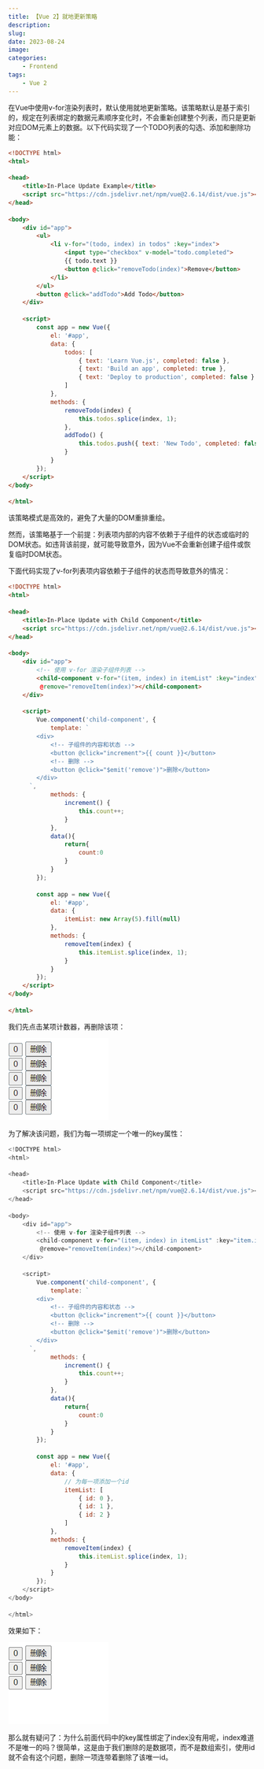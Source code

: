 ```yaml
---
title: 【Vue 2】就地更新策略
description: 
slug: 
date: 2023-08-24
image: 
categories:
    - Frontend
tags:
    - Vue 2
---
```

在Vue中使用v-for渲染列表时，默认使用就地更新策略。该策略默认是基于索引的，规定在列表绑定的数据元素顺序变化时，不会重新创建整个列表，而只是更新对应DOM元素上的数据。以下代码实现了一个TODO列表的勾选、添加和删除功能：

```html
<!DOCTYPE html>
<html>

<head>
    <title>In-Place Update Example</title>
    <script src="https://cdn.jsdelivr.net/npm/vue@2.6.14/dist/vue.js"></script>
</head>

<body>
    <div id="app">
        <ul>
            <li v-for="(todo, index) in todos" :key="index">
                <input type="checkbox" v-model="todo.completed">
                {{ todo.text }}
                <button @click="removeTodo(index)">Remove</button>
            </li>
        </ul>
        <button @click="addTodo">Add Todo</button>
    </div>

    <script>
        const app = new Vue({
            el: '#app',
            data: {
                todos: [
                    { text: 'Learn Vue.js', completed: false },
                    { text: 'Build an app', completed: true },
                    { text: 'Deploy to production', completed: false }
                ]
            },
            methods: {
                removeTodo(index) {
                    this.todos.splice(index, 1);
                },
                addTodo() {
                    this.todos.push({ text: 'New Todo', completed: false });
                }
            }
        });
    </script>
</body>

</html>
```

该策略模式是高效的，避免了大量的DOM重排重绘。

然而，该策略基于一个前提：列表项内部的内容不依赖于子组件的状态或临时的DOM状态。如违背该前提，就可能导致意外，因为Vue不会重新创建子组件或恢复临时DOM状态。

下面代码实现了v-for列表项内容依赖于子组件的状态而导致意外的情况：

```html
<!DOCTYPE html>
<html>

<head>
    <title>In-Place Update with Child Component</title>
    <script src="https://cdn.jsdelivr.net/npm/vue@2.6.14/dist/vue.js"></script>
</head>

<body>
    <div id="app">
        <!-- 使用 v-for 渲染子组件列表 -->
        <child-component v-for="(item, index) in itemList" :key="index"
         @remove="removeItem(index)"></child-component>
    </div>

    <script>
        Vue.component('child-component', {
            template: `
        <div>
            <!-- 子组件的内容和状态 -->
            <button @click="increment">{{ count }}</button>
            <!-- 删除 -->
            <button @click="$emit('remove')">删除</button>
        </div>
      `,
            methods: {
                increment() {
                    this.count++;
                }
            },
            data(){
                return{
                    count:0
                }
            }
        });

        const app = new Vue({
            el: '#app',
            data: {
                itemList: new Array(5).fill(null)
            },
            methods: {
                removeItem(index) {
                    this.itemList.splice(index, 1);
                }
            }
        });
    </script>
</body>

</html>
```

我们先点击某项计数器，再删除该项：

![在这里插入图片描述](https://raw.githubusercontent.com/Shadow-Kylin/BlogImages/main/202310151427698.gif)

为了解决该问题，我们为每一项绑定一个唯一的key属性：

```javascript
<!DOCTYPE html>
<html>

<head>
    <title>In-Place Update with Child Component</title>
    <script src="https://cdn.jsdelivr.net/npm/vue@2.6.14/dist/vue.js"></script>
</head>

<body>
    <div id="app">
        <!-- 使用 v-for 渲染子组件列表 -->
        <child-component v-for="(item, index) in itemList" :key="item.id"
         @remove="removeItem(index)"></child-component>
    </div>

    <script>
        Vue.component('child-component', {
            template: `
        <div>
            <!-- 子组件的内容和状态 -->
            <button @click="increment">{{ count }}</button>
            <!-- 删除 -->
            <button @click="$emit('remove')">删除</button>
        </div>
      `,
            methods: {
                increment() {
                    this.count++;
                }
            },
            data(){
                return{
                    count:0
                }
            }
        });

        const app = new Vue({
            el: '#app',
            data: {
                // 为每一项添加一个id
                itemList: [
                    { id: 0 },
                    { id: 1 },
                    { id: 2 }
                ]
            },
            methods: {
                removeItem(index) {
                    this.itemList.splice(index, 1);
                }
            }
        });
    </script>
</body>

</html>
```

效果如下：

![在这里插入图片描述](https://raw.githubusercontent.com/Shadow-Kylin/BlogImages/main/202310151427364.gif)

那么就有疑问了：为什么前面代码中的key属性绑定了index没有用呢，index难道不是唯一的吗？很简单，这是由于我们删除的是数据项，而不是数组索引，使用id就不会有这个问题，删除一项连带着删除了该唯一id。

